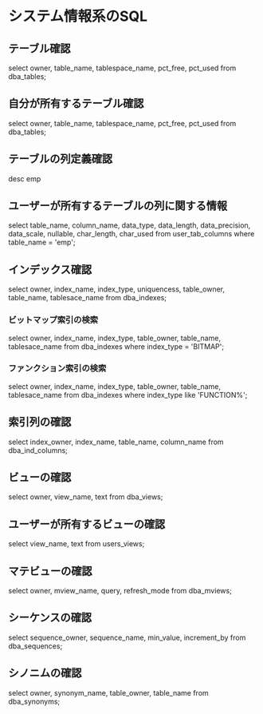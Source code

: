 # システム情報系のSQL

## テーブル確認
select owner, table_name, tablespace_name, pct_free, pct_used from dba_tables;

## 自分が所有するテーブル確認
select owner, table_name, tablespace_name, pct_free, pct_used  from dba_tables;

## テーブルの列定義確認
desc emp

## ユーザーが所有するテーブルの列に関する情報
select table_name, column_name, data_type, data_length, data_precision, data_scale, nullable, char_length, char_used from user_tab_columns where table_name = 'emp';

## インデックス確認
select owner, index_name, index_type, uniquencess, table_owner, table_name, tablesace_name from dba_indexes;

### ビットマップ索引の検索
select owner, index_name, index_type, table_owner, table_name, tablesace_name from dba_indexes where index_type = 'BITMAP';

### ファンクション索引の検索
select owner, index_name, index_type, table_owner, table_name, tablesace_name from dba_indexes where index_type like 'FUNCTION%';

## 索引列の確認
select index_owner, index_name, table_name, column_name from dba_ind_columns;

## ビューの確認
select owner, view_name, text from dba_views;

## ユーザーが所有するビューの確認
select view_name, text from users_views;

## マテビューの確認
select owner, mview_name, query, refresh_mode from dba_mviews;

## シーケンスの確認
select sequence_owner, sequence_name, min_value, increment_by from dba_sequences;

## シノニムの確認
select owner, synonym_name, table_owner, table_name from dba_synonyms;

